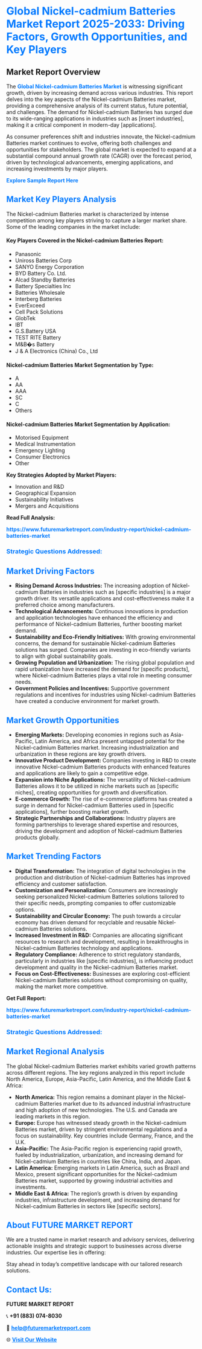 <h1 style="color: #007BFF;">Global Nickel-cadmium Batteries Market Report 2025-2033: Driving Factors, Growth Opportunities, and Key Players</h1>

<section id="overview">
<h2>Market Report Overview</h2>
<p>The <a href="https://www.futuremarketreport.com/industry-report/nickel-cadmium-batteries-market" style="color: #007BFF; text-decoration: none;"><strong>Global Nickel-cadmium Batteries Market</strong></a> is witnessing significant growth, driven by increasing demand across various industries. This report delves into the key aspects of the Nickel-cadmium Batteries market, providing a comprehensive analysis of its current status, future potential, and challenges. The demand for Nickel-cadmium Batteries has surged due to its wide-ranging applications in industries such as [insert industries], making it a critical component in modern-day [applications].</p>
<p>As consumer preferences shift and industries innovate, the Nickel-cadmium Batteries market continues to evolve, offering both challenges and opportunities for stakeholders. The global market is expected to expand at a substantial compound annual growth rate (CAGR) over the forecast period, driven by technological advancements, emerging applications, and increasing investments by major players.</p>
</section>

<section id="overview">
<p><a href="https://www.futuremarketreport.com/request-sample/reportId=91795" style="color: #007BFF; text-decoration: none;"><strong>Explore Sample Report Here</strong></a></p>
</section>

<section id="key-players">
<h2 style="color: #007BFF;">Market Key Players Analysis</h2>
<p>The Nickel-cadmium Batteries market is characterized by intense competition among key players striving to capture a larger market share. Some of the leading companies in the market include:</p>
<h4>Key Players Covered in the Nickel-cadmium Batteries Report:</h4>
<ul><li>Panasonic</li><li>Uniross Batteries Corp</li><li>SANYO Energy Corporation</li><li>BYD Battery Co. Ltd.</li><li>Alcad Standby Batteries</li><li>Battery Specialties Inc</li><li>Batteries Wholesale</li><li>Interberg Batteries</li><li>EverExceed</li><li>Cell Pack Solutions</li><li>GlobTek</li><li>IBT</li><li>G.S.Battery USA</li><li>TEST RITE Battery</li><li>M&amp;B�s Battery</li><li>J &amp; A Electronics (China) Co., Ltd</li></ul>
<h4>Nickel-cadmium Batteries Market Segmentation by Type:</h4>
<ul><li>A</li><li>AA</li><li>AAA</li><li>SC</li><li>C</li><li>Others</li></ul>

<h4>Nickel-cadmium Batteries Market Segmentation by Application:</h4>
<ul><li>Motorised Equipment</li><li>Medical Instrumentation</li><li>Emergency Lighting</li><li>Consumer Electronics</li><li>Other</li></ul>
<p><strong>Key Strategies Adopted by Market Players:</strong></p>
<ul>
<li>Innovation and R&D</li>
<li>Geographical Expansion</li>
<li>Sustainability Initiatives</li>
<li>Mergers and Acquisitions</li>
</ul>
</section>

<section>
<p><strong>Read Full Analysis: </strong></p><a href="https://www.futuremarketreport.com/industry-report/nickel-cadmium-batteries-market" style="color: #007BFF; text-decoration: none;"><strong>https://www.futuremarketreport.com/industry-report/nickel-cadmium-batteries-market</strong></a>
<h3 style="color: #007BFF;">Strategic Questions Addressed:</h3>
</section>

<section id="driving-factors">
<h2 style="color: #007BFF;">Market Driving Factors</h2>
<ul>
<li><strong>Rising Demand Across Industries:</strong> The increasing adoption of Nickel-cadmium Batteries in industries such as [specific industries] is a major growth driver. Its versatile applications and cost-effectiveness make it a preferred choice among manufacturers.</li>
<li><strong>Technological Advancements:</strong> Continuous innovations in production and application technologies have enhanced the efficiency and performance of Nickel-cadmium Batteries, further boosting market demand.</li>
<li><strong>Sustainability and Eco-Friendly Initiatives:</strong> With growing environmental concerns, the demand for sustainable Nickel-cadmium Batteries solutions has surged. Companies are investing in eco-friendly variants to align with global sustainability goals.</li>
<li><strong>Growing Population and Urbanization:</strong> The rising global population and rapid urbanization have increased the demand for [specific products], where Nickel-cadmium Batteries plays a vital role in meeting consumer needs.</li>
<li><strong>Government Policies and Incentives:</strong> Supportive government regulations and incentives for industries using Nickel-cadmium Batteries have created a conducive environment for market growth.</li>
</ul>
</section>

<section id="growth-opportunities">
<h2 style="color: #007BFF;">Market Growth Opportunities</h2>
<ul>
<li><strong>Emerging Markets:</strong> Developing economies in regions such as Asia-Pacific, Latin America, and Africa present untapped potential for the Nickel-cadmium Batteries market. Increasing industrialization and urbanization in these regions are key growth drivers.</li>
<li><strong>Innovative Product Development:</strong> Companies investing in R&D to create innovative Nickel-cadmium Batteries products with enhanced features and applications are likely to gain a competitive edge.</li>
<li><strong>Expansion into Niche Applications:</strong> The versatility of Nickel-cadmium Batteries allows it to be utilized in niche markets such as [specific niches], creating opportunities for growth and diversification.</li>
<li><strong>E-commerce Growth:</strong> The rise of e-commerce platforms has created a surge in demand for Nickel-cadmium Batteries used in [specific applications], further boosting market growth.</li>
<li><strong>Strategic Partnerships and Collaborations:</strong> Industry players are forming partnerships to leverage shared expertise and resources, driving the development and adoption of Nickel-cadmium Batteries products globally.</li>
</ul>
</section>

<section id="trending-factors">
<h2 style="color: #007BFF;">Market Trending Factors</h2>
<ul>
<li><strong>Digital Transformation:</strong> The integration of digital technologies in the production and distribution of Nickel-cadmium Batteries has improved efficiency and customer satisfaction.</li>
<li><strong>Customization and Personalization:</strong> Consumers are increasingly seeking personalized Nickel-cadmium Batteries solutions tailored to their specific needs, prompting companies to offer customizable options.</li>
<li><strong>Sustainability and Circular Economy:</strong> The push towards a circular economy has driven demand for recyclable and reusable Nickel-cadmium Batteries solutions.</li>
<li><strong>Increased Investment in R&D:</strong> Companies are allocating significant resources to research and development, resulting in breakthroughs in Nickel-cadmium Batteries technology and applications.</li>
<li><strong>Regulatory Compliance:</strong> Adherence to strict regulatory standards, particularly in industries like [specific industries], is influencing product development and quality in the Nickel-cadmium Batteries market.</li>
<li><strong>Focus on Cost-Effectiveness:</strong> Businesses are exploring cost-efficient Nickel-cadmium Batteries solutions without compromising on quality, making the market more competitive.</li>
</ul>
</section>

<section>
<p><strong>Get Full Report: </strong></p><a href="https://www.futuremarketreport.com/industry-report/nickel-cadmium-batteries-market" style="color: #007BFF; text-decoration: none;"><strong>https://www.futuremarketreport.com/industry-report/nickel-cadmium-batteries-market</strong></a>
<h3 style="color: #007BFF;">Strategic Questions Addressed:</h3>
</section>


<section id="regional-analysis">
<h2 style="color: #007BFF;">Market Regional Analysis</h2>
<p>The global Nickel-cadmium Batteries market exhibits varied growth patterns across different regions. The key regions analyzed in this report include North America, Europe, Asia-Pacific, Latin America, and the Middle East & Africa:</p>
<ul>
<li><strong>North America:</strong> This region remains a dominant player in the Nickel-cadmium Batteries market due to its advanced industrial infrastructure and high adoption of new technologies. The U.S. and Canada are leading markets in this region.</li>
<li><strong>Europe:</strong> Europe has witnessed steady growth in the Nickel-cadmium Batteries market, driven by stringent environmental regulations and a focus on sustainability. Key countries include Germany, France, and the U.K.</li>
<li><strong>Asia-Pacific:</strong> The Asia-Pacific region is experiencing rapid growth, fueled by industrialization, urbanization, and increasing demand for Nickel-cadmium Batteries in countries like China, India, and Japan.</li>
<li><strong>Latin America:</strong> Emerging markets in Latin America, such as Brazil and Mexico, present significant opportunities for the Nickel-cadmium Batteries market, supported by growing industrial activities and investments.</li>
<li><strong>Middle East & Africa:</strong> The region’s growth is driven by expanding industries, infrastructure development, and increasing demand for Nickel-cadmium Batteries in sectors like [specific sectors].</li>
</ul>
</section>

<footer>
<h2 style="color: #007BFF;">About FUTURE MARKET REPORT</h2>
<p>We are a trusted name in market research and advisory services, delivering actionable insights and strategic support to businesses across diverse industries. Our expertise lies in offering:</p>

<p>Stay ahead in today’s competitive landscape with our tailored research solutions.</p>

<h2 style="color: #007BFF;">Contact Us:</h2>
<p><strong>FUTURE MARKET REPORT</strong></p>
<p>📞 <strong>+91 (883) 074-8030</strong></p>
<p>📧 <strong><a href="mailto:help@futuremarketreport.com" style="color: #007BFF;">help@futuremarketreport.com</a></strong></p>
<p>🌐 <strong><a href="https://www.futuremarketreport.com/" style="color: #007BFF;">Visit Our Website</a></strong></p>
</footer>